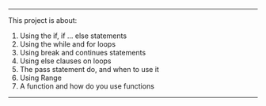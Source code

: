 -----
This project is about:
1. Using the if, if ... else statements
2. Using the while and for loops
3. Using break and continues statements
4. Using else clauses on loops
5. The pass statement do, and when to use it
6. Using Range
7. A function and how do you use functions
-----
